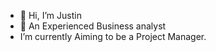 - 👋 Hi, I’m Justin
- 👀 An Experienced Business analyst
-  I’m currently Aiming to be a Project Manager.
  
